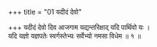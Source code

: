 +++
title = "01 यदीदं देवो"

+++
यदीदं देवो दिव आजगाम यद्यन्तरिक्षाद् यदि पार्थिवो यः ।  
यदि यज्ञो यज्ञपतेः स्वर्गस्तेभ्यः सर्वेभ्यो नमसा विधेम ॥ १ ॥